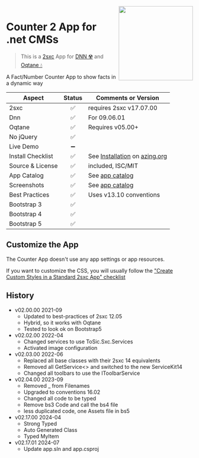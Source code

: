 <image src="app-icon.png" align="right" width="200px">

# Counter 2 App for .net CMSs

> This is a [2sxc](https://2sxc.org) App for [DNN ☢️](https://www.dnnsoftware.com/) and [Oqtane 💧](https://www.oqtane.org/)

A Fact/Number Counter App to show facts in a dynamic way


| Aspect              | Status | Comments or Version
| ------------------- | :----: | -------------------
| 2sxc                | ✅    | requires 2sxc v17.07.00
| Dnn                 | ✅    | For 09.06.01
| Oqtane              | ✅    | Requires v05.00+
| No jQuery           | ✅    |
| Live Demo           | ➖    |
| Install Checklist   | ✅    | See [Installation](https://azing.org/2sxc/r/wD0h-932) on [azing.org](https://azing.org/2sxc)
| Source & License    | ✅    | included, ISC/MIT
| App Catalog         | ✅    | See [app catalog](https://2sxc.org/en/apps/app/counter2-hybrid-for-dnn-and-oqtane)
| Screenshots         | ✅    | See [app catalog](https://2sxc.org/en/apps/app/counter2-hybrid-for-dnn-and-oqtane)
| Best Practices      | ✅    | Uses v13.10 conventions
| Bootstrap 3         | ✅    |
| Bootstrap 4         | ✅    |
| Bootstrap 5         | ✅    |

## Customize the App

The Counter App doesn't use any app settings or app resources.

If you want to customize the CSS, you will usually follow the ["Create Custom Styles in a Standard 2sxc App" checklist](https://azing.org/2sxc/r/gg_aB9FD)

## History

* v02.00.00 2021-09
  * Updated to best-practices of 2sxc 12.05
  * Hybrid, so it works with Oqtane
  * Tested to look ok on Bootstrap5
* v02.02.00 2022-04
  * Changed services to use ToSic.Sxc.Services
  * Activated image configuration
* v02.03.00 2022-06
  * Replaced all base classes with their 2sxc 14 equivalents
  * Removed all GetService<> and switched to the new ServiceKit14
  * Changed all toolbars to use the IToolbarService
* v02.04.00 2023-09
  * Removed _ from Filenames
  * Upgraded to conventions 16.02
  * Changed all code to be typed
  * Remove bs3 Code and call the bs4 file
  * less duplicated code, one Assets file in bs5
* v02.17.00 2024-04
  * Strong Typed
  * Auto Generated Class
  * Typed MyItem
* v02.17.01 2024-07
  * Update app.sln and app.csproj